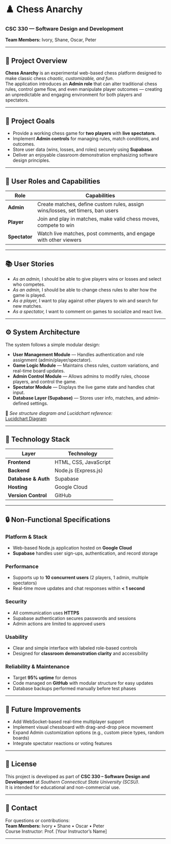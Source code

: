 # ♟️ Chess Anarchy

### CSC 330 — Software Design and Development  
**Team Members:** Ivory, Shane, Oscar, Peter  

---

## 🧠 Project Overview

**Chess Anarchy** is an experimental web-based chess platform designed to make classic chess *chaotic, customizable, and fun*.  
The application introduces an **Admin role** that can alter traditional chess rules, control game flow, and even manipulate player outcomes — creating an unpredictable and engaging environment for both players and spectators.

---

## 🎯 Project Goals

- Provide a working chess game for **two players** with **live spectators**.  
- Implement **Admin controls** for managing rules, match conditions, and outcomes.  
- Store user data (wins, losses, and roles) securely using **Supabase**.  
- Deliver an enjoyable classroom demonstration emphasizing software design principles.

---

## 👥 User Roles and Capabilities

| Role | Capabilities |
|------|---------------|
| **Admin** | Create matches, define custom rules, assign wins/losses, set timers, ban users |
| **Player** | Join and play in matches, make valid chess moves, compete to win |
| **Spectator** | Watch live matches, post comments, and engage with other viewers |

---

## 📚 User Stories

- *As an admin,* I should be able to give players wins or losses and select who competes.  
- *As an admin,* I should be able to change chess rules to alter how the game is played.  
- *As a player,* I want to play against other players to win and search for new matches.  
- *As a spectator,* I want to comment on games to socialize and react live.

---

## ⚙️ System Architecture

The system follows a simple modular design:
- **User Management Module** — Handles authentication and role assignment (admin/player/spectator).  
- **Game Logic Module** — Maintains chess rules, custom variations, and real-time board updates.  
- **Admin Control Module** — Allows admins to modify rules, choose players, and control the game.  
- **Spectator Module** — Displays the live game state and handles chat input.  
- **Database Layer (Supabase)** — Stores user info, matches, and admin-defined settings.

📘 *See structure diagram and Lucidchart reference:*  
[Lucidchart Diagram](https://lucid.app/lucidchart/b9101597-4cdd-4d94-b775-6aefb0468d84/edit?crop=content&page=0&signature=cdb839b70f0fb4989bbcbea5bfed7cdf47d62a6264ff54f501e67ed035e04526)

---

## 🧩 Technology Stack

| Layer | Technology |
|-------|-------------|
| **Frontend** | HTML, CSS, JavaScript |
| **Backend** | Node.js (Express.js) |
| **Database & Auth** | Supabase |
| **Hosting** | Google Cloud |
| **Version Control** | GitHub |

---

## 🔒 Non-Functional Specifications

### Platform & Stack
- Web-based Node.js application hosted on **Google Cloud**  
- **Supabase** handles user sign-ups, authentication, and record storage

### Performance
- Supports up to **10 concurrent users** (2 players, 1 admin, multiple spectators)  
- Real-time move updates and chat responses within **< 1 second**

### Security
- All communication uses **HTTPS**  
- Supabase authentication secures passwords and sessions  
- Admin actions are limited to approved users

### Usability
- Clear and simple interface with labeled role-based controls  
- Designed for **classroom demonstration clarity** and accessibility

### Reliability & Maintenance
- Target **95% uptime** for demos  
- Code managed on **GitHub** with modular structure for easy updates  
- Database backups performed manually before test phases

---

## 🧠 Future Improvements

- Add WebSocket-based real-time multiplayer support  
- Implement visual chessboard with drag-and-drop piece movement  
- Expand Admin customization options (e.g., custom piece types, random boards)  
- Integrate spectator reactions or voting features

---

## 🧾 License

This project is developed as part of **CSC 330 – Software Design and Development** at *Southern Connecticut State University (SCSU)*.  
It is intended for educational and non-commercial use.

---

## 💬 Contact

For questions or contributions:  
**Team Members:** Ivory • Shane • Oscar • Peter  
Course Instructor: Prof. [Your Instructor’s Name]

---

